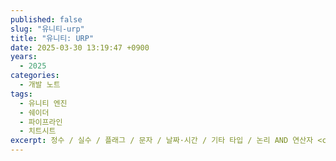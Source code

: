 ```yaml
---
published: false
slug: "유니티-urp"
title: "유니티: URP"
date: 2025-03-30 13:19:47 +0900
years:
  - 2025
categories:
  - 개발 노트
tags:
  - 유니티 엔진
  - 쉐이더
  - 파이프라인
  - 치트시트
excerpt: 정수 / 실수 / 플래그 / 문자 / 날짜·시간 / 기타 타입 / 논리 AND 연산자 <code>&amp;</code> / 논리 OR 연산자 <code>|</code> / 논리 베타적 OR 연산자 <code>^</code> / 비트 보수 연산자 <code>~</code> / 논리 이동 연산자 <code>&lt;&lt;</code>, <code>&gt;&gt;</code> / 논리 및 비트 연산자 우선순위
---
```

